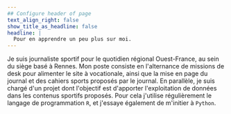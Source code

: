 ```yaml
---
## Configure header of page
text_align_right: false
show_title_as_headline: false
headline: |
  Pour en apprendre un peu plus sur moi.
---
```


<!-- this is a subheadline -->
Je suis journaliste sportif pour le quotidien régional Ouest-France, au sein du siège basé à Rennes. Mon poste consiste en l'alternance de missions de desk pour alimenter le site à vocationale, ainsi que la mise en page du journal et des cahiers sports proposés par le journal. En parallèle, je suis chargé d'un projet dont l'objectif est d'apporter l'exploitation de données dans les contenus sportifs proposés. Pour cela j'utilise régulièrement le langage de programmation `R`, et j'essaye également de m'initier à `Python`.
